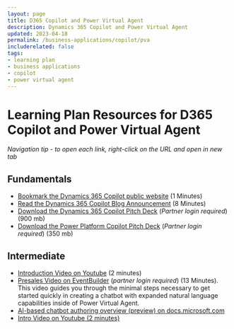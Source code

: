 ```yaml
---
layout: page
title: D365 Copilot and Power Virtual Agent
description: Dynamics 365 Copilot and Power Virtual Agent
updated: 2023-04-18
permalink: /business-applications/copilot/pva
includerelated: false
tags:
- learning plan
- business applications
- copilot
- power virtual agent
---
```


# Learning Plan Resources for D365 Copilot and Power Virtual Agent

*Navigation tip - to open each link, right-click on the URL and open in new tab*

## **Fundamentals** 

* [Bookmark the Dynamics 365 Copilot public website](https://www.microsoft.com/en-us/ai/dynamics-365-ai?rtc=1/) (1 Minutes)
* [Read the Dynamics 365 Copilot Blog Announcement](https://cloudblogs.microsoft.com/dynamics365/bdm/2023/03/06/introducing-microsoft-dynamics-365-copilot-bringing-next-generation-ai-to-every-line-of-business/) (8 Minutes)
* [Download the Dynamics 365 Copilot Pitch Deck](https://transform.microsoft.com/download?assetname=assets/Business%20Applications%20AI%20Seller%20Pitch%20Deck.pptx&download=1) (*Partner login required*) (900 mb)
* [Download the Power Platform Copilot Pitch Deck](https://transform.microsoft.com/modernwork/download?assetname=assets%2FLow%20Code%20%2B%20AI%20Pitch%20Deck.pptx&download=1) (*Partner login required*) (350 mb)

## **Intermediate** 

* [Introduction Video on Youtube](https://www.youtube.com/watch?v=dh-LeowOV-E) (2 minutes)
* [Presales Video on EventBuilder](https://msuspartners.eventbuilder.com/event/72198?source=D365Copilot) (*partner login required*) (13 Minutes). This video guides you through the minimal steps necessary to get started quickly in creating a chatbot with expanded natural language capabilities inside of Power Virtual Agent.
* [AI-based chatbot authoring overview (preview) on docs.microsoft.com](https://learn.microsoft.com/en-us/power-virtual-agents/nlu-gpt-overview)
* <a href="https://www.youtube.com/watch?v=dh-LeowOV-E" target="_blank">Intro Video on Youtube (2 minutes)
